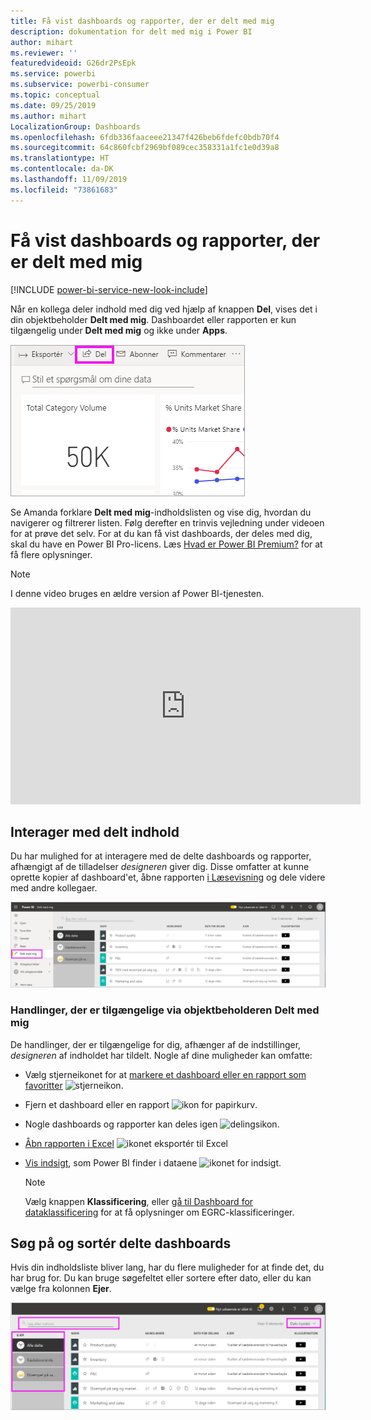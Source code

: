 ```yaml
---
title: Få vist dashboards og rapporter, der er delt med mig
description: dokumentation for delt med mig i Power BI
author: mihart
ms.reviewer: ''
featuredvideoid: G26dr2PsEpk
ms.service: powerbi
ms.subservice: powerbi-consumer
ms.topic: conceptual
ms.date: 09/25/2019
ms.author: mihart
LocalizationGroup: Dashboards
ms.openlocfilehash: 6fdb336faaceee21347f426beb6fdefc0bdb70f4
ms.sourcegitcommit: 64c860fcbf2969bf089cec358331a1fc1e0d39a8
ms.translationtype: HT
ms.contentlocale: da-DK
ms.lasthandoff: 11/09/2019
ms.locfileid: "73861683"
---
```

# <a name="display-the-dashboards-and-reports-that-have-been-shared-with-me"></a>Få vist dashboards og rapporter, der er delt med mig

[!INCLUDE [power-bi-service-new-look-include](../includes/power-bi-service-new-look-include.md)]

Når en kollega deler indhold med dig ved hjælp af knappen **Del**, vises det i din objektbeholder **Delt med mig**. Dashboardet eller rapporten er kun tilgængelig under **Delt med mig** og ikke under **Apps**.

![Delingsikon](./media/end-user-shared-with-me/power-bi-share-dashboard.png)

Se Amanda forklare **Delt med mig**-indholdslisten og vise dig, hvordan du navigerer og filtrerer listen. Følg derefter en trinvis vejledning under videoen for at prøve det selv. For at du kan få vist dashboards, der deles med dig, skal du have en Power BI Pro-licens. Læs [Hvad er Power BI Premium?](../service-premium-what-is.md) for at få flere oplysninger.
    

> [!NOTE]
> I denne video bruges en ældre version af Power BI-tjenesten.
    

<iframe width="560" height="315" src="https://www.youtube.com/embed/G26dr2PsEpk" frameborder="0" allowfullscreen></iframe>

## <a name="interact-with-shared-content"></a>Interager med delt indhold

Du har mulighed for at interagere med de delte dashboards og rapporter, afhængigt af de tilladelser *designeren* giver dig. Disse omfatter at kunne oprette kopier af dashboard'et, åbne rapporten [i Læsevisning](end-user-reading-view.md) og dele videre med andre kollegaer.

![Objektbeholderen Delt med mig](./media/end-user-shared-with-me/power-bi-shared.png)

### <a name="actions-available-from-the-shared-with-me-container"></a>Handlinger, der er tilgængelige via objektbeholderen **Delt med mig**
De handlinger, der er tilgængelige for dig, afhænger af de indstillinger, *designeren* af indholdet har tildelt. Nogle af dine muligheder kan omfatte:
* Vælg stjerneikonet for at [markere et dashboard eller en rapport som favoritter](end-user-favorite.md) ![stjerneikon](./media/end-user-shared-with-me/power-bi-star-icon.png).
* Fjern et dashboard eller en rapport  ![ikon for papirkurv](./media/end-user-shared-with-me/power-bi-delete-icon.png).
* Nogle dashboards og rapporter kan deles igen  ![delingsikon](./media/end-user-shared-with-me/power-bi-share-icon-new.png).
* [Åbn rapporten i Excel](end-user-export.md) ![ikonet eksportér til Excel](./media/end-user-shared-with-me/power-bi-excel.png) 
* [Vis indsigt](end-user-insights.md), som Power BI finder i dataene ![ikonet for indsigt](./media/end-user-shared-with-me/power-bi-insights.png).
  
  > [!NOTE]
  > Vælg knappen **Klassificering**, eller [gå til Dashboard for dataklassificering](../service-data-classification.md) for at få oplysninger om EGRC-klassificeringer.
  > 


## <a name="search-and-sort-shared-dashboards"></a>Søg på og sortér delte dashboards
Hvis din indholdsliste bliver lang, har du flere muligheder for at finde det, du har brug for. Du kan bruge søgefeltet eller sortere efter dato, eller du kan vælge fra kolonnen **Ejer**.    

![dashboardet Ejer og Søg](./media/end-user-shared-with-me/power-bi-sort.png)